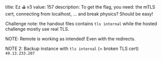 title: Ez ⛳ v3
value: 157
description: To get the flag, you need: the mTLS cert, connecting from localhost, ... and break physics? Should be easy!

Challenge note: the handout files contains `tls internal` while the hosted challenge mostly use real TLS.

NOTE: Remote is working as intended! Even with the redirects.

NOTE 2: Backup instance with `tls internal` (= broken TLS cert) `49.13.233.207`